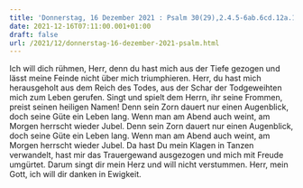 ```yaml
---
title: 'Donnerstag, 16 Dezember 2021 : Psalm 30(29),2.4.5-6ab.6cd.12a.13b.'
date: 2021-12-16T07:11:00.001+01:00
draft: false
url: /2021/12/donnerstag-16-dezember-2021-psalm.html
---
```


Ich will dich rühmen, Herr, denn du hast mich aus der Tiefe gezogen und lässt meine Feinde nicht über mich triumphieren. Herr, du hast mich herausgeholt aus dem Reich des Todes, aus der Schar der Todgeweihten mich zum Leben gerufen. Singt und spielt dem Herrn, ihr seine Frommen, preist seinen heiligen Namen! Denn sein Zorn dauert nur einen Augenblick, doch seine Güte ein Leben lang. Wenn man am Abend auch weint, am Morgen herrscht wieder Jubel. Denn sein Zorn dauert nur einen Augenblick, doch seine Güte ein Leben lang. Wenn man am Abend auch weint, am Morgen herrscht wieder Jubel. Da hast Du mein Klagen in Tanzen verwandelt, hast mir das Trauergewand ausgezogen und mich mit Freude umgürtet. Darum singt dir mein Herz und will nicht verstummen. Herr, mein Gott, ich will dir danken in Ewigkeit.
